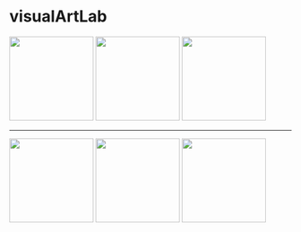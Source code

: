 # visualArtLab

<img src="https://www.dropbox.com/s/d61agmdfpsbaikx/1style0.jpg?raw=1" height="150">
<img src="https://www.dropbox.com/s/cdzomqppyukibdc/src0.jpg?raw=1" height="150">
<img src="https://www.dropbox.com/s/o088amixgwbyc89/style0.jpg?raw=1" height="150">  

---

<img src="https://www.dropbox.com/s/d61agmdfpsbaikx/1style0.jpg?raw=1" height="150">
<img src="https://www.dropbox.com/s/cdzomqppyukibdc/src0.jpg?raw=1" height="150">
<img src="https://www.dropbox.com/s/o088amixgwbyc89/style0.jpg?raw=1" height="150">



